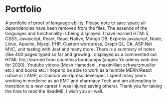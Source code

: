 # Portfolio
A portfolio of proof of language ability. Please note to save space all dependencies have been removed from the files. The essence of the languages and functionality is being displayed. I have learned HTML5, CSS3, Javascript, React, React Native, Mongo DB, Express javascript, Node, Linux, Apache, Mysql, PHP, Custom wordpress, Graph QL, C#,  ASP.Net MVC, unit testing with Jest  and many more. There is a summary of notes (like 400 pages typed so far and growing.. displayed as a commented out HTML file.) learned from countless bootcamps (angela Yu udemy web dev for 2020), Youtube videos (Mosh Hamedani , maximillian schwarzmueller etc.) and books etc.  I hope to be able to work as a humble MERN/React native or LAMP, or Custom wordpress developer. I spent many years working in medicine as an EMT and pharmacy Tech and am attempting to transition to a new career (I was injured saving others). Thank you for taking the time to read the ReadME.  I wish you all well.
